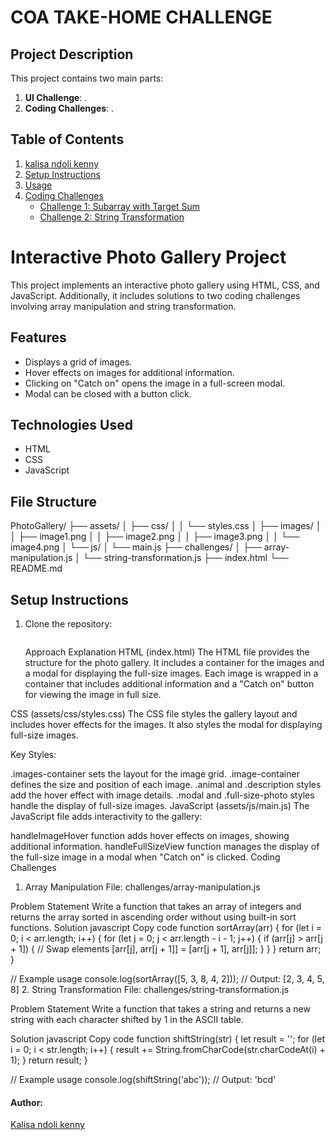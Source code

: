 # COA TAKE-HOME CHALLENGE

## Project Description

This project contains two main parts:

1. **UI Challenge**: .
2. **Coding Challenges**: .

## Table of Contents

1. [kalisa ndoli kenny](#ttps://github.com/kenny2033)
2. [Setup Instructions](#setup-instructions)
3. [Usage](#usage)
4. [Coding Challenges](#coding-challenges)
   - [Challenge 1: Subarray with Target Sum](#challenge-1-subarray-with-target-sum)
   - [Challenge 2: String Transformation](#challenge-2-string-transformation)

# Interactive Photo Gallery Project

This project implements an interactive photo gallery using HTML, CSS, and JavaScript. Additionally, it includes solutions to two coding challenges involving array manipulation and string transformation.

## Features

- Displays a grid of images.
- Hover effects on images for additional information.
- Clicking on "Catch on" opens the image in a full-screen modal.
- Modal can be closed with a button click.

## Technologies Used

- HTML
- CSS
- JavaScript

## File Structure

PhotoGallery/
├── assets/
│ ├── css/
│ │ └── styles.css
│ ├── images/
│ │ ├── image1.png
│ │ ├── image2.png
│ │ ├── image3.png
│ │ └── image4.png
│ └── js/
│ └── main.js
├── challenges/
│ ├── array-manipulation.js
│ └── string-transformation.js
├── index.html
└── README.md

## Setup Instructions

1. Clone the repository:

   ```bash git clone https://github.com/kenny2033

   ```

   Approach Explanation
   HTML (index.html)
   The HTML file provides the structure for the photo gallery. It includes a container for the images and a modal for displaying the full-size images. Each image is wrapped in a container that includes additional information and a "Catch on" button for viewing the image in full size.

CSS (assets/css/styles.css)
The CSS file styles the gallery layout and includes hover effects for the images. It also styles the modal for displaying full-size images.

Key Styles:

.images-container sets the layout for the image grid.
.image-container defines the size and position of each image.
.animal and .description styles add the hover effect with image details.
.modal and .full-size-photo styles handle the display of full-size images.
JavaScript (assets/js/main.js)
The JavaScript file adds interactivity to the gallery:

handleImageHover function adds hover effects on images, showing additional information.
handleFullSizeView function manages the display of the full-size image in a modal when "Catch on" is clicked.
Coding Challenges

1. Array Manipulation
   File: challenges/array-manipulation.js

Problem Statement
Write a function that takes an array of integers and returns the array sorted in ascending order without using built-in sort functions.
Solution
javascript
Copy code
function sortArray(arr) {
for (let i = 0; i < arr.length; i++) {
for (let j = 0; j < arr.length - i - 1; j++) {
if (arr[j] > arr[j + 1]) {
// Swap elements
[arr[j], arr[j + 1]] = [arr[j + 1], arr[j]];
}
}
}
return arr;
}

// Example usage
console.log(sortArray([5, 3, 8, 4, 2])); // Output: [2, 3, 4, 5, 8] 2. String Transformation
File: challenges/string-transformation.js

Problem Statement
Write a function that takes a string and returns a new string with each character shifted by 1 in the ASCII table.

Solution
javascript
Copy code
function shiftString(str) {
let result = '';
for (let i = 0; i < str.length; i++) {
result += String.fromCharCode(str.charCodeAt(i) + 1);
}
return result;
}

// Example usage
console.log(shiftString('abc')); // Output: 'bcd'

#### Author:

[Kalisa ndoli kenny](https://github.com/kenny2033)

